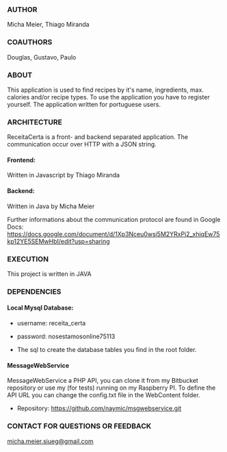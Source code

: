 ### AUTHOR
Micha Meier, Thiago Miranda
 

 
### COAUTHORS
Douglas, Gustavo, Paulo



### ABOUT
This application is used to find recipes by it's name, ingredients, max. calories and/or recipe types. To use the application you have to register yourself. The application written for portuguese users.



### ARCHITECTURE
ReceitaCerta is a front- and backend separated application. The communication occur over HTTP with a JSON string.

#### Frontend: 
Written in Javascript by Thiago Miranda
#### Backend: 
Written in Java by Micha Meier 


Further informations about the communication protocol are found in Google Docs: https://docs.google.com/document/d/1Xp3Nceu0wsi5M2YRxPj2_xhjqEw75kp12YE5SEMwHbI/edit?usp=sharing


### EXECUTION
This project is written in JAVA


### DEPENDENCIES 

#### Local Mysql Database: 
* username: receita_certa
* password: nosestamosonline75113

* The sql to create the database tables you find in the root folder.

#### MessageWebService
MessageWebService a PHP API, you can clone it from my Bitbucket repository or use my (for tests) running on my Raspberry PI. To define the API URL you can change the config.txt file in the WebContent folder.

* Repository: https://github.com/naymic/msgwebservice.git


### CONTACT FOR QUESTIONS OR FEEDBACK
micha.meier.siueg@gmail.com
